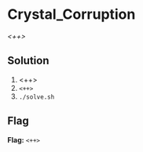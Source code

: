 # Crystal_Corruption
*<++>*

## Solution
1. <++>
2. `<++>`
3. `./solve.sh`


## Flag
**Flag:** `<++>`
